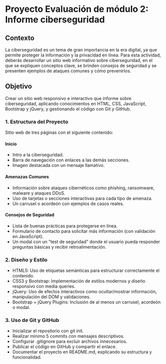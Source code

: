 # Proyecto Evaluación de módulo 2: Informe ciberseguridad
## Contexto
La ciberseguridad es un tema de gran importancia en la era digital, ya que permite proteger la información y la privacidad en línea. Para esta actividad, deberás desarrollar un sitio web informativo sobre ciberseguridad, en el que se expliquen conceptos clave, se brinden consejos de seguridad y se presenten ejemplos de ataques comunes y cómo prevenirlos.

## Objetivo
Crear un sitio web responsivo e interactivo que informe sobre ciberseguridad, aplicando conocimientos en HTML, CSS, JavaScript, Bootstrap y jQuery, y gestionando el código con Git y GitHub.

### 1. Estructura del Proyecto
Sitio web de tres páginas con el siguiente contenido:

#### Inicio
- Intro a la ciberseguridad.
- Barra de navegación con enlaces a las demás secciones.
- Imagen destacada con un mensaje llamativo.

#### Amenazas Comunes
- Información sobre ataques cibernéticos como phishing, ransomware, malware y ataques DDoS.
- Uso de tarjetas o secciones interactivas para cada tipo de amenaza.
- Un carrusel o acordeón con ejemplos de casos reales.

#### Consejos de Seguridad
- Lista de buenas prácticas para protegerse en línea.
- Formulario de contacto para solicitar más información (con validación en JavaScript).
- Un modal con un "test de seguridad" donde el usuario pueda responder preguntas básicas y recibir retroalimentación.

### 2. Diseño y Estilo
- HTML5: Uso de etiquetas semánticas para estructurar correctamente el contenido.
- CSS3 y Bootstrap: Implementación de estilos modernos y diseño responsivo con media queries.
- jQuery: Uso de efectos interactivos como ocultar/mostrar información, manipulación del DOM y validaciones.
- Bootstrap + jQuery Plugins: Inclusión de al menos un carrusel, acordeón o modal.

### 3. Uso de Git y GitHub
- Inicializar el repositorio con git init.
- Realizar mínimo 5 commits con mensajes descriptivos.
- Configurar .gitignore para excluir archivos innecesarios.
- Publicar el código en GitHub y compartir el enlace.
- Documentar el proyecto en README.md, explicando su estructura y funcionalidad.